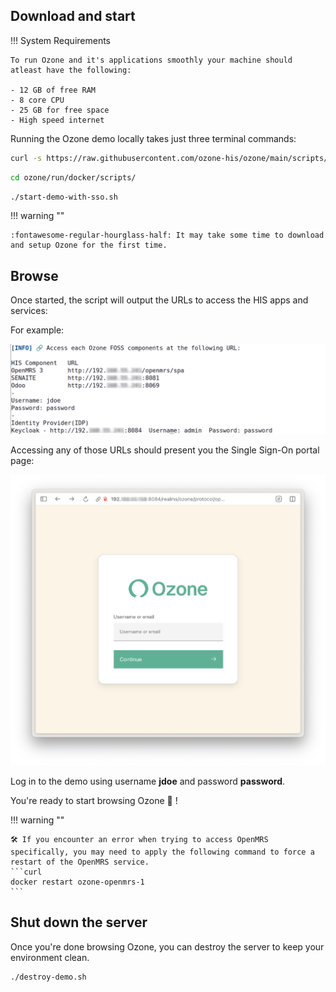 ## Download and start

!!! System Requirements
    
    To run Ozone and it's applications smoothly your machine should atleast have the following:

    - 12 GB of free RAM
    - 8 core CPU
    - 25 GB for free space
    - High speed internet

Running the Ozone demo locally takes just three terminal commands:

```bash
curl -s https://raw.githubusercontent.com/ozone-his/ozone/main/scripts/install-stable.sh | bash /dev/stdin
```

```bash
cd ozone/run/docker/scripts/
```

```bash
./start-demo-with-sso.sh
```

!!! warning ""

    :fontawesome-regular-hourglass-half: It may take some time to download and setup Ozone for the first time.

## Browse
Once started, the script will output the URLs to access the HIS apps and services:

For example:

![Ozone services started](../assets/images/run-locally-list-services.png)

Accessing any of those URLs should present you the Single Sign-On portal page:

![SSO login page](../assets/images/sso-login.png)

Log in to the demo using username **jdoe** and password **password**.

You're ready to start browsing Ozone 👏 !

!!! warning ""

    🛠️ If you encounter an error when trying to access OpenMRS specifically, you may need to apply the following command to force a restart of the OpenMRS service.
    ```curl
    docker restart ozone-openmrs-1
    ```
## Shut down the server

Once you're done browsing Ozone, you can destroy the server to keep your environment clean.

```bash
./destroy-demo.sh
```
